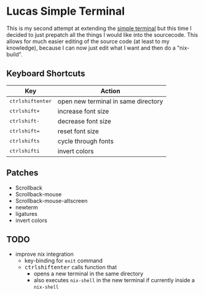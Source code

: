 # Lucas Simple Terminal

This is my second attempt at extending the [simple terminal](http://st.suckless.org/)
but this time I decided to just prepatch all the things I would like
into the sourcecode. This allows for much easier editing of the source
code (at least to my knowledge), because I can now just edit what I
want and then do a "nix-build".

## Keyboard Shortcuts

| Key | Action |
|---|---|
| <kbd>ctrl</kbd><kbd>shift</kbd><kbd>enter</kbd> | open new terminal in same directory |
| <kbd>ctrl</kbd><kbd>shift</kbd><kbd>+</kbd> | increase font size |
| <kbd>ctrl</kbd><kbd>shift</kbd><kbd>-</kbd> | decrease font size |
| <kbd>ctrl</kbd><kbd>shift</kbd><kbd>=</kbd> | reset font size |
| <kbd>ctrl</kbd><kbd>shift</kbd><kbd>s</kbd> | cycle through fonts |
| <kbd>ctrl</kbd><kbd>shift</kbd><kbd>i</kbd> | invert colors |

## Patches

- Scrollback
- Scrollback-mouse
- Scrollback-mouse-altscreen
- newterm
- ligatures
- invert colors

## TODO

- improve nix integration
    - key-binding for `exit` command
    - <kbd>ctrl</kbd><kbd>shift</kbd><kbd>enter</kbd> calls function that
        - opens a new terminal in the same directory
        - also executes `nix-shell` in the new terminal if currently
          inside a `nix-shell`
